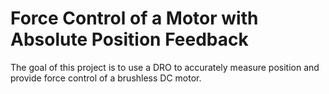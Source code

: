 # Force Control of a Motor with Absolute Position Feedback

The goal of this project is to use a DRO to accurately measure
position and provide force control of a brushless DC motor.


